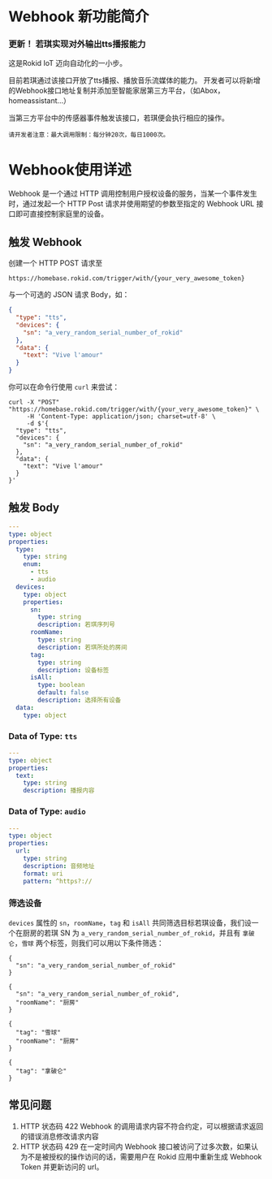 # Webhook 新功能简介

### 更新！ 若琪实现对外输出tts播报能力

这是Rokid IoT 迈向自动化的一小步。

目前若琪通过该接口开放了tts播报、播放音乐流媒体的能力。
开发者可以将新增的Webhook接口地址复制并添加至智能家居第三方平台，（如Abox，homeassistant...）

当第三方平台中的传感器事件触发该接口，若琪便会执行相应的操作。

`请开发者注意：最大调用限制：每分钟20次，每日1000次。`



# Webhook使用详述

Webhook 是一个通过 HTTP 调用控制用户授权设备的服务，当某一个事件发生时，通过发起一个 HTTP Post 请求并使用期望的参数至指定的 Webhook URL 接口即可直接控制家庭里的设备。

## 触发 Webhook

创建一个 HTTP POST 请求至

```
https://homebase.rokid.com/trigger/with/{your_very_awesome_token}
```

与一个可选的 JSON 请求 Body，如：

```json
{
  "type": "tts",
  "devices": {
    "sn": "a_very_random_serial_number_of_rokid"
  },
  "data": {
    "text": "Vive l'amour"
  }
}
```

你可以在命令行使用 `curl` 来尝试：

```
curl -X "POST" "https://homebase.rokid.com/trigger/with/{your_very_awesome_token}" \
     -H 'Content-Type: application/json; charset=utf-8' \
     -d $'{
  "type": "tts",
  "devices": {
    "sn": "a_very_random_serial_number_of_rokid"
  },
  "data": {
    "text": "Vive l'amour"
  }
}'
```

## 触发 Body

```yaml
---
type: object
properties:
  type:
    type: string
    enum:
      - tts
      - audio
  devices:
    type: object
    properties:
      sn:
        type: string
        description: 若琪序列号
      roomName:
        type: string
        description: 若琪所处的房间
      tag:
        type: string
        description: 设备标签
      isAll:
        type: boolean
        default: false
        description: 选择所有设备
  data:
    type: object
```

### Data of Type: `tts`

```yaml
---
type: object
properties:
  text:
    type: string
    description: 播报内容
```

### Data of Type: `audio`

```yaml
---
type: object
properties:
  url:
    type: string
    description: 音频地址
    format: uri
    pattern: ^https?://
```

### 筛选设备

`devices` 属性的 `sn`，`roomName`，`tag` 和 `isAll` 共同筛选目标若琪设备，我们设一个在厨房的若琪 SN 为 `a_very_random_serial_number_of_rokid`，并且有 `拿破仑`，`雪球` 两个标签，则我们可以用以下条件筛选：

```
{
  "sn": "a_very_random_serial_number_of_rokid"
}
```

```
{
  "sn": "a_very_random_serial_number_of_rokid",
  "roomName": "厨房"
}
```

```
{
  "tag": "雪球"
  "roomName": "厨房"
}
```

```
{
  "tag": "拿破仑"
}
```

## 常见问题

1. HTTP 状态码 422
  Webhook 的调用请求内容不符合约定，可以根据请求返回的错误消息修改请求内容
2. HTTP 状态码 429
  在一定时间内 Webhook 接口被访问了过多次数，如果认为不是被授权的操作访问的话，需要用户在 Rokid 应用中重新生成 Webhook Token 并更新访问的 url。

